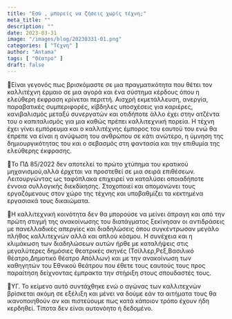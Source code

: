 ```yaml
---
title: "Eσύ , μπορείς να ζήσεις χωρίς τέχνη;"
meta_title: ""
description: ""
date: 2023-03-31
image: "/images/blog/20230331-01.png"
categories: [ "Τέχνη" ]
author: "Antama"
tags: [ "Θέατρο" ]
draft: false
---
```


🔸️Είναι γεγονός πως βρισκόμαστε σε μια πραγματικότητα που θέτει τον καλλιτέχνη έρμαιο σε μια αγορά και ένα σύστημα
κέρδους όπου η ελεύθερη έκφραση κρίνεται περιττή. Αισχρή εκμετάλλευση, ανεργία, παραβατικές συμπεριφορές, κίβδηλες
υποσχέσεις για καριέρες, κανιβαλισμός μεταξύ συνεργατών και οτιδήποτε άλλο έχει στην ατζέντα του ο καπιταλισμός για μια
καθώς πρέπει καλλιτεχνική πορεία. Η τέχνη έχει γίνει εμπόρευμα και ο καλλιτέχνης έμπορος του εαυτού του ενώ θα έπρεπε να
είναι η ανύψωση του ανθρώπου σε κάτι ανώτερο, η ύμνηση της δημιουργικότητας του και ο σεβασμός στη φαντασία και την
επιθυμία της ελεύθερης έκφρασης.

🔸️Το ΠΔ 85/2022 δεν αποτελεί το πρώτο χτύπημα του κρατικού μηχανισμού,αλλά έρχεται να προστεθεί σε μια σειρά επιθέσεων.
Λειτουργώντας ως ταφόπλακα επιχειρεί να καταλύσει οποιαδήποτε έννοια συλλογικής διεκδίκησης. Στοχοποιεί και απομονώνει
τους εργαζόμενους στον χώρο της τέχνης και υποβαθμίζει τα κεκτημένα εργασιακά τους δικαιώματα.

🔸️Η καλλιτεχνική κοινότητα δεν θα μπορούσε να μείνει άπραγη και από την πρώτη στιγμή της ανακοίνωσης του διατάγματος
ξεκίνησαν οι αντιδράσεις με πανελλαδικές απεργίες και διαδηλώσεις όπου συγκέντρωσαν μεγάλο πλήθος καλλιτεχνών αλλά και
απλού κόσμου. Η συνέχεια και η κλιμάκωση των διαδηλώσεων αυτών ήρθε με καταλήψεις στις μεγαλύτερες δημόσιες θεατρικές
σκηνές (Τσίλλερ,Ρεξ,Βασιλικό θέατρο,Δημοτικό θέατρο Απόλλων) και με την ανακοίνωση των καθηγητών του Εθνικού θεάτρου που
έθετε τους εαυτούς τους προς παραίτηση δείχνοντας έμπρακτα την στήριξη στους σπουδαστές τους.

🔸️YΓ. Το κείμενο αυτό συντάχθηκε ενώ ο αγώνας των καλλιτεχνών βρίσκεται ακόμη σε εξέλιξη και μένει να δούμε εάν τα
αιτήματα τους θα ικανοποιηθούν αν και πιστεύουμε πως κατά κάποιον τρόπο έχουν ήδη κερδηθεί. Τίποτα δεν είναι αυτονόητο ή
δεδομένο.
